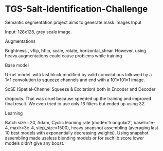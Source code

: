 # TGS-Salt-Identification-Challenge
Semantic segmentation project aims to generate mask images 
Input

Input: 128x128,  grey scale image.

Augmentations

Brightness , vflip, hflip, scale, rotate, horizontal_shear. However, using heavy augmentations could cause problems while training

Base model

U-net model. with last block modified by valid convolutions followed by a 1×1 convolution to squeeze channels and end with a 101×101×1 image. 

ScSE (Spatial-Channel Squeeze & Excitation) both in Encoder and Decoder

dropouts. That was cruel because speeded up the training and improved final result. We even tried to use only 16 filters but ended up using 32.

Learning

Batch size =20, Adam, Cyclic learning rate (mode='triangular2', baselr=1e-4, maxlr=3e-4, step_size=1500), heavy snapshot assembling (averaging last 10 best models with exponentially decreasing weights). Using snapshot assembling made useless blending models or for such lb score lower models didn't give any boost.
